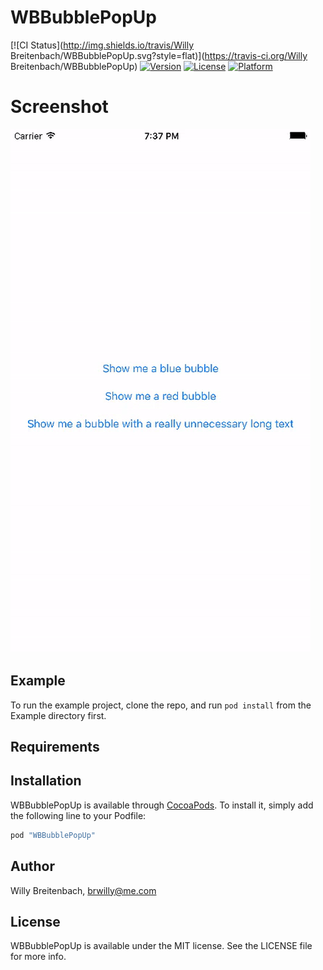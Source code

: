 # WBBubblePopUp

[![CI Status](http://img.shields.io/travis/Willy Breitenbach/WBBubblePopUp.svg?style=flat)](https://travis-ci.org/Willy Breitenbach/WBBubblePopUp)
[![Version](https://img.shields.io/cocoapods/v/WBBubblePopUp.svg?style=flat)](http://cocoapods.org/pods/WBBubblePopUp)
[![License](https://img.shields.io/cocoapods/l/WBBubblePopUp.svg?style=flat)](http://cocoapods.org/pods/WBBubblePopUp)
[![Platform](https://img.shields.io/cocoapods/p/WBBubblePopUp.svg?style=flat)](http://cocoapods.org/pods/WBBubblePopUp)

# Screenshot
![WBBubblePopUp](/WBBubblePopUp/Assets/screenshot.gif)

## Example

To run the example project, clone the repo, and run `pod install` from the Example directory first.

## Requirements

## Installation

WBBubblePopUp is available through [CocoaPods](http://cocoapods.org). To install
it, simply add the following line to your Podfile:

```ruby
pod "WBBubblePopUp"
```

## Author

Willy Breitenbach, brwilly@me.com

## License

WBBubblePopUp is available under the MIT license. See the LICENSE file for more info.
